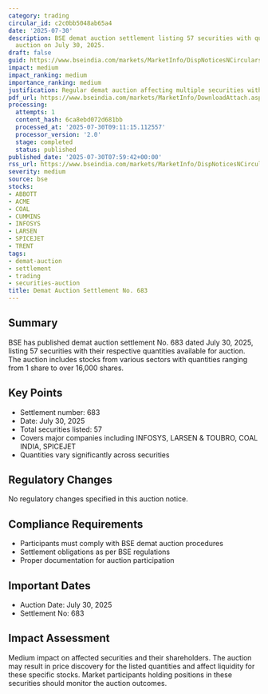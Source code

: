 ```yaml
---
category: trading
circular_id: c2c0bb5048ab65a4
date: '2025-07-30'
description: BSE demat auction settlement listing 57 securities with quantities for
  auction on July 30, 2025.
draft: false
guid: https://www.bseindia.com/markets/MarketInfo/DispNoticesNCirculars.aspx?Noticeid={07F1B742-5128-40E3-A96F-30B1545DC4A0}&noticeno=20250730-3&dt=07/30/2025&icount=3&totcount=4&flag=0
impact: medium
impact_ranking: medium
importance_ranking: medium
justification: Regular demat auction affecting multiple securities with varying quantities
pdf_url: https://www.bseindia.com/markets/MarketInfo/DownloadAttach.aspx?id=20250730-3&attachedId=e51188c8-3636-4e14-b383-9b3f03583e15
processing:
  attempts: 1
  content_hash: 6ca8ebd072d681bb
  processed_at: '2025-07-30T09:11:15.112557'
  processor_version: '2.0'
  stage: completed
  status: published
published_date: '2025-07-30T07:59:42+00:00'
rss_url: https://www.bseindia.com/markets/MarketInfo/DispNoticesNCirculars.aspx?Noticeid={07F1B742-5128-40E3-A96F-30B1545DC4A0}&noticeno=20250730-3&dt=07/30/2025&icount=3&totcount=4&flag=0
severity: medium
source: bse
stocks:
- ABBOTT
- ACME
- COAL
- CUMMINS
- INFOSYS
- LARSEN
- SPICEJET
- TRENT
tags:
- demat-auction
- settlement
- trading
- securities-auction
title: Demat Auction Settlement No. 683
---
```


## Summary

BSE has published demat auction settlement No. 683 dated July 30, 2025, listing 57 securities with their respective quantities available for auction. The auction includes stocks from various sectors with quantities ranging from 1 share to over 16,000 shares.

## Key Points

- Settlement number: 683
- Date: July 30, 2025
- Total securities listed: 57
- Covers major companies including INFOSYS, LARSEN & TOUBRO, COAL INDIA, SPICEJET
- Quantities vary significantly across securities

## Regulatory Changes

No regulatory changes specified in this auction notice.

## Compliance Requirements

- Participants must comply with BSE demat auction procedures
- Settlement obligations as per BSE regulations
- Proper documentation for auction participation

## Important Dates

- Auction Date: July 30, 2025
- Settlement No: 683

## Impact Assessment

Medium impact on affected securities and their shareholders. The auction may result in price discovery for the listed quantities and affect liquidity for these specific stocks. Market participants holding positions in these securities should monitor the auction outcomes.